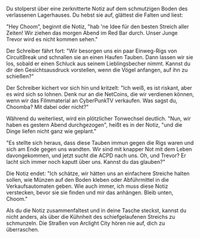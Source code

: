 Du stolperst über eine zerknitterte Notiz auf dem schmutzigen Boden des verlassenen Lagerhauses. Du hebst sie auf, glättest die Falten und liest:

"Hey Choom", beginnt die Notiz, "hab 'ne Idee für den besten Streich aller Zeiten! Wir ziehen das morgen Abend im Red Bar durch. Unser Junge Trevor wird es nicht kommen sehen."

Der Schreiber fährt fort: "Wir besorgen uns ein paar Einweg-Rigs von CircuitBreak und schnallen sie an einen Haufen Tauben. Dann lassen wir sie los, sobald er einen Schluck aus seinem Lieblingsbecher nimmt. Kannst du dir den Gesichtsausdruck vorstellen, wenn die Vögel anfangen, auf ihn zu schießen?"

Der Schreiber kichert vor sich hin und kritzelt: "Ich weiß, es ist riskant, aber es wird sich so lohnen. Denk nur an die NetCoins, die wir verdienen können, wenn wir das Filmmaterial an CyberPunkTV verkaufen. Was sagst du, Choomba? Mit dabei oder nicht?"

Während du weiterliest, wird ein plötzlicher Tonwechsel deutlich. "Nun, wir haben es gestern Abend durchgezogen", heißt es in der Notiz, "und die Dinge liefen nicht ganz wie geplant."

"Es stellte sich heraus, dass diese Tauben immun gegen die Rigs waren und sich am Ende gegen uns wandten. Wir sind mit knapper Not mit dem Leben davongekommen, und jetzt sucht die ACPD nach uns. Oh, und Trevor? Er lacht sich immer noch kaputt über uns. Kannst du das glauben?"

Die Notiz endet: "Ich schätze, wir hätten uns an einfachere Streiche halten sollen, wie Münzen auf den Boden kleben oder Abführmittel in die Verkaufsautomaten geben. Wie auch immer, ich muss diese Notiz verstecken, bevor sie sie finden und mir das anhängen. Bleib unten, Choom."

Als du die Notiz zusammenfaltest und in deine Tasche steckst, kannst du nicht anders, als über die Kühnheit des schiefgelaufenen Streichs zu schmunzeln. Die Straßen von Arclight City hören nie auf, dich zu überraschen.
